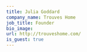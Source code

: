 ```yaml
---
title: Julia Goddard
company_name: Trouves Home
job_title: Founder
bio_image:
url: http://trouveshome.com/
is_guest: true
---
```

